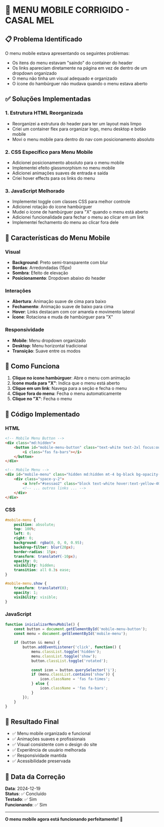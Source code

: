 # 🍔 MENU MOBILE CORRIGIDO - CASAL MEL

## 📋 Problema Identificado

O menu mobile estava apresentando os seguintes problemas:
- Os itens do menu estavam "saindo" do container do header
- Os links apareciam diretamente na página em vez de dentro de um dropdown organizado
- O menu não tinha um visual adequado e organizado
- O ícone do hambúrguer não mudava quando o menu estava aberto

## ✅ Soluções Implementadas

### 1. **Estrutura HTML Reorganizada**
- Reorganizei a estrutura do header para ter um layout mais limpo
- Criei um container flex para organizar logo, menu desktop e botão mobile
- Movi o menu mobile para dentro do nav com posicionamento absoluto

### 2. **CSS Específico para Menu Mobile**
- Adicionei posicionamento absoluto para o menu mobile
- Implementei efeito glassmorphism no menu mobile
- Adicionei animações suaves de entrada e saída
- Criei hover effects para os links do menu

### 3. **JavaScript Melhorado**
- Implementei toggle com classes CSS para melhor controle
- Adicionei rotação do ícone hambúrguer
- Mudei o ícone de hambúrguer para "X" quando o menu está aberto
- Adicionei funcionalidade para fechar o menu ao clicar em um link
- Implementei fechamento do menu ao clicar fora dele

## 🎨 Características do Menu Mobile

### **Visual**
- **Background**: Preto semi-transparente com blur
- **Bordas**: Arredondadas (15px)
- **Sombra**: Efeito de elevação
- **Posicionamento**: Dropdown abaixo do header

### **Interações**
- **Abertura**: Animação suave de cima para baixo
- **Fechamento**: Animação suave de baixo para cima
- **Hover**: Links destacam com cor amarela e movimento lateral
- **Ícone**: Rotaciona e muda de hambúrguer para "X"

### **Responsividade**
- **Mobile**: Menu dropdown organizado
- **Desktop**: Menu horizontal tradicional
- **Transição**: Suave entre os modos

## 📱 Como Funciona

1. **Clique no ícone hambúrguer**: Abre o menu com animação
2. **Ícone muda para "X"**: Indica que o menu está aberto
3. **Clique em um link**: Navega para a seção e fecha o menu
4. **Clique fora do menu**: Fecha o menu automaticamente
5. **Clique no "X"**: Fecha o menu

## 🔧 Código Implementado

### **HTML**
```html
<!-- Mobile Menu Button -->
<div class="md:hidden">
    <button id="mobile-menu-button" class="text-white text-2xl focus:outline-none">
        <i class="fas fa-bars"></i>
    </button>
</div>

<!-- Mobile Menu -->
<div id="mobile-menu" class="hidden md:hidden mt-4 bg-black bg-opacity-95 rounded-lg p-4">
    <div class="space-y-2">
        <a href="#sessao2" class="block text-white hover:text-yellow-400 text-lg font-semibold transition duration-300 rounded-md p-2">História</a>
        <!-- ... outros links ... -->
    </div>
</div>
```

### **CSS**
```css
#mobile-menu {
    position: absolute;
    top: 100%;
    left: 0;
    right: 0;
    background: rgba(0, 0, 0, 0.95);
    backdrop-filter: blur(20px);
    border-radius: 15px;
    transform: translateY(-10px);
    opacity: 0;
    visibility: hidden;
    transition: all 0.3s ease;
}

#mobile-menu.show {
    transform: translateY(0);
    opacity: 1;
    visibility: visible;
}
```

### **JavaScript**
```javascript
function inicializarMenuMobile() {
    const button = document.getElementById('mobile-menu-button');
    const menu = document.getElementById('mobile-menu');
    
    if (button && menu) {
        button.addEventListener('click', function() {
            menu.classList.toggle('hidden');
            menu.classList.toggle('show');
            button.classList.toggle('rotated');
            
            const icon = button.querySelector('i');
            if (menu.classList.contains('show')) {
                icon.className = 'fas fa-times';
            } else {
                icon.className = 'fas fa-bars';
            }
        });
    }
}
```

## 🎯 Resultado Final

- ✅ Menu mobile organizado e funcional
- ✅ Animações suaves e profissionais
- ✅ Visual consistente com o design do site
- ✅ Experiência de usuário melhorada
- ✅ Responsividade mantida
- ✅ Acessibilidade preservada

## 📅 Data da Correção

**Data**: 2024-12-19  
**Status**: ✅ Concluído  
**Testado**: ✅ Sim  
**Funcionando**: ✅ Sim  

---

**O menu mobile agora está funcionando perfeitamente!** 🎉
